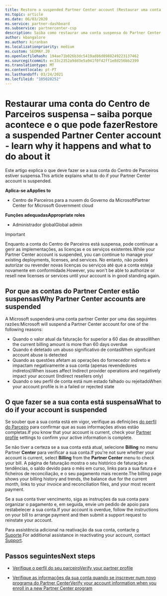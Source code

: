 ```yaml
---
title: Restore a suspended Partner Center account (Restaurar uma conta do Centro de Parceiros suspensa)
ms.topic: article
ms.date: 06/03/2020
ms.service: partner-dashboard
ms.subservice: partnercenter-csp
description: Saiba como restaurar uma conta suspensa do Partner Center, por que a suspensão da conta do Parceiro acontece e como pode usar a sua conta durante a suspensão.
author: kbangalore
ms.author: kiranban
ms.localizationpriority: medium
ms.custom: SEOMAY.20
ms.openlocfilehash: 194ae71b026b3dc5419ad86d0988249223137462
ms.sourcegitcommit: ec33c2352a9dd3e5a941f0f42ff1e8d256bb2399
ms.translationtype: MT
ms.contentlocale: pt-PT
ms.lasthandoff: 03/24/2021
ms.locfileid: "105028252"
---
```

# <a name="restore-a-suspended-partner-center-account---learn-why-it-happens-and-what-to-do-about-it"></a><span data-ttu-id="cf871-103">Restaurar uma conta do Centro de Parceiros suspensa – saiba porque acontece e o que pode fazer</span><span class="sxs-lookup"><span data-stu-id="cf871-103">Restore a suspended Partner Center account - learn why it happens and what to do about it</span></span>

<span data-ttu-id="cf871-104">Este artigo explica o que deve fazer se a sua conta do Centro de Parceiros estiver suspensa.</span><span class="sxs-lookup"><span data-stu-id="cf871-104">This article explains what to do if your Partner Center account is suspended.</span></span>

<span data-ttu-id="cf871-105">**Aplica-se a**</span><span class="sxs-lookup"><span data-stu-id="cf871-105">**Applies to**</span></span>

- <span data-ttu-id="cf871-106">Centro de Parceiros para a nuvem do Governo da Microsoft</span><span class="sxs-lookup"><span data-stu-id="cf871-106">Partner Center for Microsoft Government cloud</span></span>

<span data-ttu-id="cf871-107">**Funções adequadas**</span><span class="sxs-lookup"><span data-stu-id="cf871-107">**Appropriate roles**</span></span>

- <span data-ttu-id="cf871-108">Administrador global</span><span class="sxs-lookup"><span data-stu-id="cf871-108">Global admin</span></span>


> [!IMPORTANT]  
> <span data-ttu-id="cf871-109">Enquanto a conta do Centro de Parceiros está suspensa, pode continuar a gerir as implementações, as licenças e os serviços existentes.</span><span class="sxs-lookup"><span data-stu-id="cf871-109">While your Partner Center account is suspended, you can continue to manage your existing deployments, licenses, and services.</span></span> <span data-ttu-id="cf871-110">No entanto, não poderá autorizar ou revender novas licenças ou serviços até que a conta esteja novamente em conformidade.</span><span class="sxs-lookup"><span data-stu-id="cf871-110">However, you won't be able to authorize or resell new licenses or services until your account is in good standing again.</span></span>

## <a name="why-partner-center-accounts-are-suspended"></a><span data-ttu-id="cf871-111">Por que as contas do Partner Center estão suspensas</span><span class="sxs-lookup"><span data-stu-id="cf871-111">Why Partner Center accounts are suspended</span></span>

<span data-ttu-id="cf871-112">A Microsoft suspenderá uma conta partner Center por uma das seguintes razões:</span><span class="sxs-lookup"><span data-stu-id="cf871-112">Microsoft will suspend a Partner Center account for one of the following reasons:</span></span>

- <span data-ttu-id="cf871-113">Quando o valor atual da faturação for superior a 60 dias de atraso</span><span class="sxs-lookup"><span data-stu-id="cf871-113">When the current billing amount is more than 60 days overdue</span></span>
- <span data-ttu-id="cf871-114">Quando é detetado um abuso significativo de contas</span><span class="sxs-lookup"><span data-stu-id="cf871-114">When significant account abuse is detected</span></span>
- <span data-ttu-id="cf871-115">Quando as questões afetam as operações do fornecedor indireto e impactam negativamente a sua conta (apenas revendedores indiretos)</span><span class="sxs-lookup"><span data-stu-id="cf871-115">When issues affect Indirect provider operations and negatively impact your account (Indirect resellers only)</span></span>
- <span data-ttu-id="cf871-116">Quando o seu perfil de conta está num estado falhado ou rejeitado</span><span class="sxs-lookup"><span data-stu-id="cf871-116">When your account profile is in a failed or rejected state</span></span>

## <a name="what-to-do-if-your-account-is-suspended"></a><span data-ttu-id="cf871-117">O que fazer se a sua conta está suspensa</span><span class="sxs-lookup"><span data-stu-id="cf871-117">What to do if your account is suspended</span></span>

<span data-ttu-id="cf871-118">Se souber que a sua conta está em vigor, verifique as definições [do perfil do Parceiro](https://partner.microsoft.com/pcv/accountsettings/partnerprofile) para confirmar que as suas informações ativas estão completas.</span><span class="sxs-lookup"><span data-stu-id="cf871-118">If you know that your account is current, check your [Partner profile](https://partner.microsoft.com/pcv/accountsettings/partnerprofile) settings to confirm your active information is complete.</span></span> 

<span data-ttu-id="cf871-119">Se não tiver a certeza se a sua conta está atual, selecione **Billing** no menu Partner **Center** para verificar a sua conta.</span><span class="sxs-lookup"><span data-stu-id="cf871-119">If you're not sure whether your account is current, select **Billing** from the **Partner Center** menu to check your bill.</span></span> <span data-ttu-id="cf871-120">A página de faturação mostra o seu histórico de faturação e tendências, o saldo devido para o mês em curso, links para a sua fatura e ficheiros de reconciliação, e o seu pagamento mais recente.</span><span class="sxs-lookup"><span data-stu-id="cf871-120">The billing page shows your billing history and trends, the balance due for the current month, links to your invoice and reconciliation files, and your most recent payment.</span></span>

<span data-ttu-id="cf871-121">Se a sua conta tiver vencimento, siga as instruções da sua conta para organizar o pagamento e, em seguida, envie um pedido de apoio para restabelecer a sua conta.</span><span class="sxs-lookup"><span data-stu-id="cf871-121">If your account is overdue, follow the instructions on your bill to arrange payment and then submit a support request to reinstate your account.</span></span> 

<span data-ttu-id="cf871-122">Para assistência adicional na reativação da sua conta, contacte [o Suporte](https://partner.microsoft.com/dashboard/support/csp/servicerequests/create).</span><span class="sxs-lookup"><span data-stu-id="cf871-122">For additional assistance in reactivating your account, contact [Support](https://partner.microsoft.com/dashboard/support/csp/servicerequests/create).</span></span>

## <a name="next-steps"></a><span data-ttu-id="cf871-123">Passos seguintes</span><span class="sxs-lookup"><span data-stu-id="cf871-123">Next steps</span></span>

- [<span data-ttu-id="cf871-124">Verifique o perfil do seu parceiro</span><span class="sxs-lookup"><span data-stu-id="cf871-124">Verify your partner profile</span></span>](update-your-partner-profile.md)

- [<span data-ttu-id="cf871-125">Verifique as informações da sua conta quando se inscrever num novo programa do Partner Center</span><span class="sxs-lookup"><span data-stu-id="cf871-125">Verify your account information when you enroll in a new Partner Center program</span></span>](verification-responses.md)
